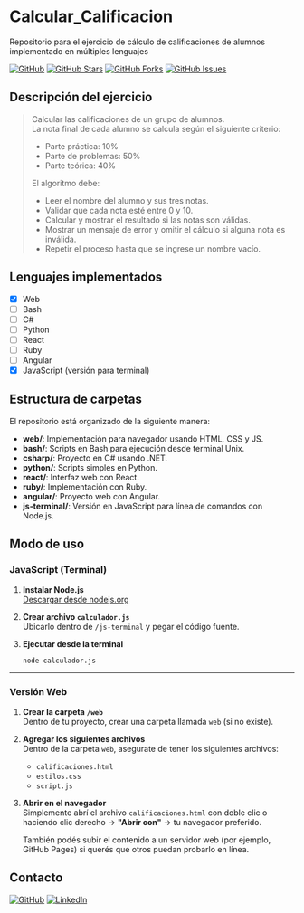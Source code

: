 # Calcular_Calificacion
Repositorio para el ejercicio de cálculo de calificaciones de alumnos implementado en múltiples lenguajes

[![GitHub](https://img.shields.io/github/last-commit/FedE-URU/Calcular_Calificacion?style=flat-square)](https://github.com/FedE-URU/Calcular_Calificacion)
[![GitHub Stars](https://img.shields.io/github/stars/FedE-URU/Calcular_Calificacion?style=flat-square)](https://github.com/FedE-URU/Calcular_Calificacion/stargazers)
[![GitHub Forks](https://img.shields.io/github/forks/FedE-URU/Calcular_Calificacion?style=flat-square)](https://github.com/FedE-URU/Calcular_Calificacion/network/members)
[![GitHub Issues](https://img.shields.io/github/issues/FedE-URU/Calcular_Calificacion?style=flat-square)](https://github.com/FedE-URU/Calcular_Calificacion/issues)

## Descripción del ejercicio

> Calcular las calificaciones de un grupo de alumnos.  
> La nota final de cada alumno se calcula según el siguiente criterio:
> 
> - Parte práctica: 10%  
> - Parte de problemas: 50%  
> - Parte teórica: 40%
> 
> El algoritmo debe:
> - Leer el nombre del alumno y sus tres notas.
> - Validar que cada nota esté entre 0 y 10.
> - Calcular y mostrar el resultado si las notas son válidas.
> - Mostrar un mensaje de error y omitir el cálculo si alguna nota es inválida.
> - Repetir el proceso hasta que se ingrese un nombre vacío.

## Lenguajes implementados

- [x] Web
- [ ] Bash
- [ ] C#
- [ ] Python
- [ ] React
- [ ] Ruby
- [ ] Angular
- [x] JavaScript (versión para terminal)

## Estructura de carpetas

El repositorio está organizado de la siguiente manera:

- **web/**: Implementación para navegador usando HTML, CSS y JS.
- **bash/**: Scripts en Bash para ejecución desde terminal Unix.
- **csharp/**: Proyecto en C# usando .NET.
- **python/**: Scripts simples en Python.
- **react/**: Interfaz web con React.
- **ruby/**: Implementación con Ruby.
- **angular/**: Proyecto web con Angular.
- **js-terminal/**: Versión en JavaScript para línea de comandos con Node.js.

## Modo de uso

### JavaScript (Terminal)

1. **Instalar Node.js**  
   [Descargar desde nodejs.org](https://nodejs.org)

2. **Crear archivo `calculador.js`**  
   Ubicarlo dentro de `/js-terminal` y pegar el código fuente.

3. **Ejecutar desde la terminal**  
   ```bash
   node calculador.js

---

### Versión Web

1. **Crear la carpeta `/web`**  
   Dentro de tu proyecto, crear una carpeta llamada `web` (si no existe).

2. **Agregar los siguientes archivos**  
   Dentro de la carpeta `web`, asegurate de tener los siguientes archivos:
   - `calificaciones.html`
   - `estilos.css`
   - `script.js`

3. **Abrir en el navegador**  
   Simplemente abrí el archivo `calificaciones.html` con doble clic o haciendo clic derecho → **"Abrir con"** → tu navegador preferido.

   También podés subir el contenido a un servidor web (por ejemplo, GitHub Pages) si querés que otros puedan probarlo en línea.


## Contacto

[![GitHub](https://img.shields.io/badge/GitHub-FedE--URU-blue?style=flat-square&logo=github)](https://github.com/FedE-URU)
[![LinkedIn](https://img.shields.io/badge/LinkedIn-federicoesteves-blue?style=flat-square&logo=linkedin&logoColor=white)](https://www.linkedin.com/in/federicoesteves)
